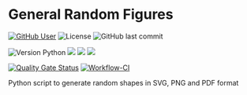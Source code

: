 # General Random Figures

[![GitHub User](https://img.shields.io/badge/GitHub-JohamSMC-red?style=plastic&logo=github&link=https://github.com/JohamSMC)](https://github.com/JohamSMC)
![License](https://img.shields.io/github/license/JohamSMC/general-random-figures)
![GitHub last commit](https://img.shields.io/github/last-commit/JohamSMC/python-kattis-gitHubActions)

![Version Python](https://img.shields.io/github/pipenv/locked/python-version/JohamSMC/general-random-figures?style=flat-square)
![](https://img.shields.io/github/pipenv/locked/dependency-version/JohamSMC/general-random-figures/tqdm?style=flat-square)
![](https://img.shields.io/github/pipenv/locked/dependency-version/JohamSMC/general-random-figures/svglib?style=flat-square)
![](https://img.shields.io/github/pipenv/locked/dependency-version/JohamSMC/general-random-figures/drawsvg?style=flat-square)

[![Quality Gate Status](https://sonarcloud.io/api/project_badges/measure?project=JohamSMC_general-random-figures&metric=alert_status)](https://sonarcloud.io/dashboard?id=JohamSMC_general-random-figures)
[![Workflow-CI](https://github.com/JohamSMC/general-random-figures/actions/workflows/workflow-ci.yml/badge.svg)](https://github.com/JohamSMC/general-random-figures/actions/workflows/workflow-ci.yml)

Python script to generate random shapes in SVG, PNG and PDF format
